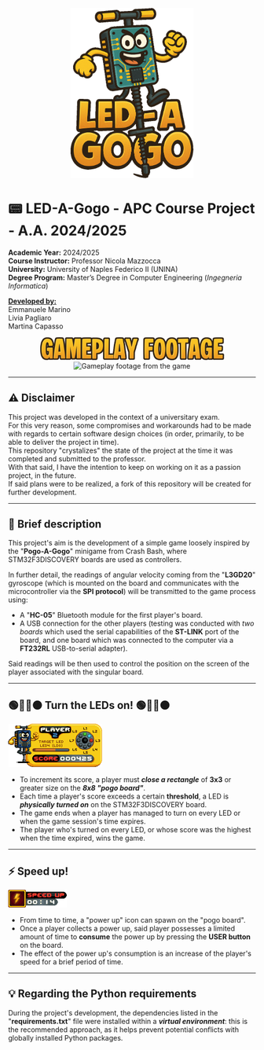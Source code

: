 <div align="center">
            <img src="game_logic/assets/markdown/game_logo.png" alt="Logo for the <LED-A-Gogo> project" width="250">
</div>

# 📟 LED-A-Gogo - APC Course Project - A.A. 2024/2025
**Academic Year:** 2024/2025  
**Course Instructor:** Professor Nicola Mazzocca  
**University:** University of Naples Federico II (UNINA)  
**Degree Program:** Master’s Degree in Computer Engineering (*Ingegneria Informatica*)

<u><b>Developed by:</b></u>  
Emmanuele Marino  
Livia Pagliaro  
Martina Capasso  

<div align="center">
            <img src="game_logic/assets/markdown/gameplay_footage.png" alt="Title for the gameplay footage" width="375">
</div>

<div align="center">
            <img src="game_logic/assets/markdown/gameplay.gif" alt="Gameplay footage from the game" width="435">
</div>

---

## ⚠️ Disclaimer
This project was developed in the context of a universitary exam.  
For this very reason, some compromises and workarounds had to be made with regards to certain software design choices (in order, primarily, to be able to deliver the project in time).  
This repository "crystalizes" the state of the project at the time it was completed and submitted to the professor.  
With that said, I have the intention to keep on working on it as a passion project, in the future.  
If said plans were to be realized, a fork of this repository will be created for further development.

---

## 📝 Brief description
This project's aim is the development of a simple game loosely inspired by the "**Pogo-A-Gogo**" minigame from Crash Bash, where STM32F3DISCOVERY boards are used as controllers.

In further detail, the readings of angular velocity coming from the "**L3GD20**" gyroscope (which is mounted on the board and communicates with the microcontroller via the **SPI protocol**) will be transmitted to the game process using:

* A "**HC-05**" Bluetooth module for the first player's board.
* A USB connection for the other players (testing was conducted with *two boards* which used the serial capabilities of the **ST-LINK** port of the board, and one board which was connected to the computer via a **FT232RL** USB-to-serial adapter).

Said readings will be then used to control the position on the screen of the player associated with the singular board.

---

## 🟢🔵🔴🟠 Turn the LEDs on! 🟢🔵🔴🟠
<img src="game_logic/assets/markdown/md_scorer.png" alt="LED-A-Gogo Player Scorer">

<ul>
            <li>To increment its score, a player must <b><i>close a rectangle</i></b> of <b>3x3</b> or greater size on the <b><i>8x8 "pogo board"</i></b>.</li>
            <li>Each time a player's score exceeds a certain <b>threshold</b>, a LED is <b><i>physically turned on</i></b> on the STM32F3DISCOVERY board.</li>
            <li>The game ends when a player has managed to turn on every LED or when the game session's time expires.</li>
            <li>The player who's turned on every LED, or whose score was the highest when the time expired, wins the game.</li>
</ul>

---

## ⚡ Speed up!
<img src="game_logic/assets/markdown/power_up_md.png" alt="Power Up Slot">

* From time to time, a "power up" icon can spawn on the "pogo board".  
* Once a player collects a power up, said player possesses a limited amount of time to **consume** the power up by pressing the **USER button** on the board.  
* The effect of the power up's consumption is an increase of the player's speed for a brief period of time.

---

## 💡 Regarding the Python requirements
During the project's development, the dependencies listed in the "**requirements.txt**" file were installed within a **_virtual environment_**: this is the recommended approach, as it helps prevent potential conflicts with globally installed Python packages.
